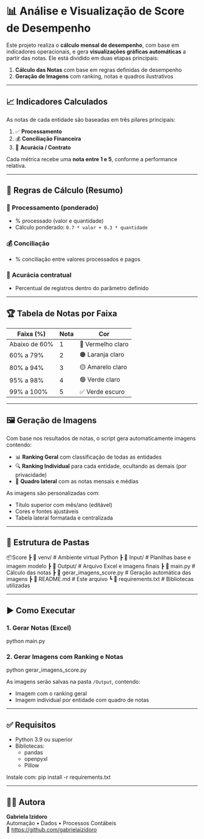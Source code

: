 # 📊 Análise e Visualização de Score de Desempenho

Este projeto realiza o **cálculo mensal de desempenho**, com base em indicadores operacionais, e gera **visualizações gráficas automáticas** a partir das notas. Ele está dividido em duas etapas principais:

1. **Cálculo das Notas** com base em regras definidas de desempenho
2. **Geração de Imagens** com ranking, notas e quadros ilustrativos

---

## 📈 Indicadores Calculados

As notas de cada entidade são baseadas em três pilares principais:

1. ✅ **Processamento**  
2. 💰 **Conciliação Financeira**  
3. 📄 **Acurácia / Contrato**

Cada métrica recebe uma **nota entre 1 e 5**, conforme a performance relativa.

---

## 🧮 Regras de Cálculo (Resumo)

### 🎯 Processamento (ponderado)
- % processado (valor e quantidade)
- Cálculo ponderado: `0.7 * valor + 0.3 * quantidade`

### 💰 Conciliação
- % conciliação entre valores processados e pagos

### 📄 Acurácia contratual
- Percentual de registros dentro do parâmetro definido

---

## 🏆 Tabela de Notas por Faixa

| Faixa (%)        | Nota | Cor       |
|------------------|------|-----------|
| Abaixo de 60%    | 1    | 🔴 Vermelho claro |
| 60% a 79%        | 2    | 🟠 Laranja claro |
| 80% a 94%        | 3    | 🟡 Amarelo claro |
| 95% a 98%        | 4    | 🟢 Verde claro |
| 99% a 100%       | 5    | ✅ Verde escuro |

---

## 🖼️ Geração de Imagens

Com base nos resultados de notas, o script gera automaticamente imagens contendo:

- 📊 **Ranking Geral** com classificação de todas as entidades
- 🔍 **Ranking Individual** para cada entidade, ocultando as demais (por privacidade)
- 🧾 **Quadro lateral** com as notas mensais e médias

As imagens são personalizadas com:
- Título superior com mês/ano (editável)
- Cores e fontes ajustáveis
- Tabela lateral formatada e centralizada

---

## 📂 Estrutura de Pastas
📦Score
 ┣ 📁 venv/                     # Ambiente virtual Python
 ┣ 📁 Input/                    # Planilhas base e imagem modelo
 ┣ 📁 Output/                   # Arquivo Excel e imagens finais
 ┣ 📄 main.py                  # Cálculo das notas
 ┣ 📄 gerar_imagens_score.py   # Geração automática das imagens
 ┣ 📄 README.md                # Este arquivo
 ┗ 📄 requirements.txt         # Bibliotecas utilizadas

---

## ▶️ Como Executar

### 1. Gerar Notas (Excel)
python main.py

### 2. Gerar Imagens com Ranking e Notas
python gerar_imagens_score.py

As imagens serão salvas na pasta `/Output`, contendo:

- Imagem com o ranking geral
- Imagem individual por entidade com quadro de notas

---

## ✅ Requisitos

- Python 3.9 ou superior
- Bibliotecas:
  - pandas
  - openpyxl
  - Pillow

Instale com:
pip install -r requirements.txt

---

## 👩‍💻 Autora

**Gabriela Izidoro**  
Automação • Dados • Processos Contábeis  
🔗 https://github.com/gabrielaizidoro
